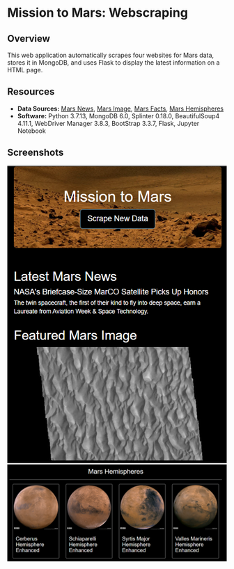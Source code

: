 # Mission to Mars: Webscraping 

## Overview
This web application automatically scrapes four websites for Mars data, stores it in MongoDB, and uses Flask to display the latest information on a HTML page.

## Resources
- **Data Sources:** [Mars News](https://data-class-mars.s3.amazonaws.com/Mars/index.html), [Mars Image](https://data-class-jpl-space.s3.amazonaws.com/JPL_Space/index.html), [Mars Facts](https://data-class-mars-facts.s3.amazonaws.com/Mars_Facts/index.html), [Mars Hemispheres](https://marshemispheres.com/)
- **Software:** Python 3.7.13, MongoDB 6.0, Splinter 0.18.0, BeautifulSoup4 4.11.1, WebDriver Manager 3.8.3, BootStrap 3.3.7, Flask, Jupyter Notebook

## Screenshots
![screenshot1](Resources/screenshot1.png)
![screenshot2](Resources/screenshot2.png)